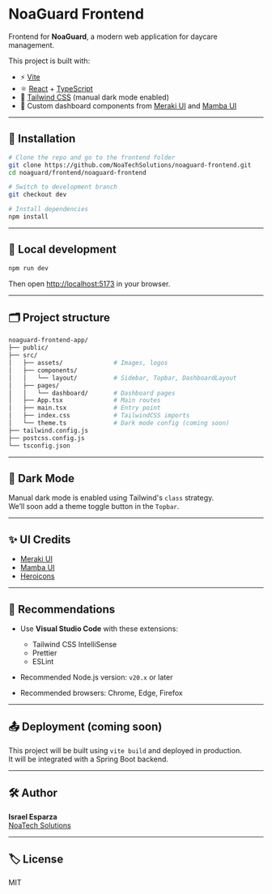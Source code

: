# NoaGuard Frontend

Frontend for **NoaGuard**, a modern web application for daycare management.

This project is built with:

- ⚡ [Vite](https://vitejs.dev/)
- ⚛️ [React](https://reactjs.org/) + [TypeScript](https://www.typescriptlang.org/)
- 🎨 [Tailwind CSS](https://tailwindcss.com/) (manual dark mode enabled)
- 🧱 Custom dashboard components from [Meraki UI](https://merakiui.com/) and [Mamba UI](https://mambaui.com/)

---

## 🚀 Installation

```bash
# Clone the repo and go to the frontend folder
git clone https://github.com/NoaTechSolutions/noaguard-frontend.git
cd noaguard/frontend/noaguard-frontend

# Switch to development branch
git checkout dev

# Install dependencies
npm install
```

---

## 🧪 Local development

```bash
npm run dev
```

Then open [http://localhost:5173](http://localhost:5173) in your browser.

---

## 🗂 Project structure

```bash
noaguard-frontend-app/
├── public/
├── src/
│   ├── assets/              # Images, logos
│   ├── components/
│   │   └── layout/          # Sidebar, Topbar, DashboardLayout
│   ├── pages/
│   │   └── dashboard/       # Dashboard pages
│   ├── App.tsx              # Main routes
│   ├── main.tsx             # Entry point
│   ├── index.css            # TailwindCSS imports
│   └── theme.ts             # Dark mode config (coming soon)
├── tailwind.config.js
├── postcss.config.js
└── tsconfig.json
```

---

## 🌙 Dark Mode

Manual dark mode is enabled using Tailwind's `class` strategy.  
We’ll soon add a theme toggle button in the `Topbar`.

---

## ✨ UI Credits

- [Meraki UI](https://merakiui.com/)
- [Mamba UI](https://mambaui.com/)
- [Heroicons](https://heroicons.com/)

---

## 📌 Recommendations

- Use **Visual Studio Code** with these extensions:
  - Tailwind CSS IntelliSense
  - Prettier
  - ESLint

- Recommended Node.js version: `v20.x` or later
- Recommended browsers: Chrome, Edge, Firefox

---

## 📤 Deployment (coming soon)

This project will be built using `vite build` and deployed in production.  
It will be integrated with a Spring Boot backend.

---

## 🛠 Author

**Israel Esparza**  
[NoaTech Solutions](https://noatechsolutions.com/)

---

## 🏷 License

MIT